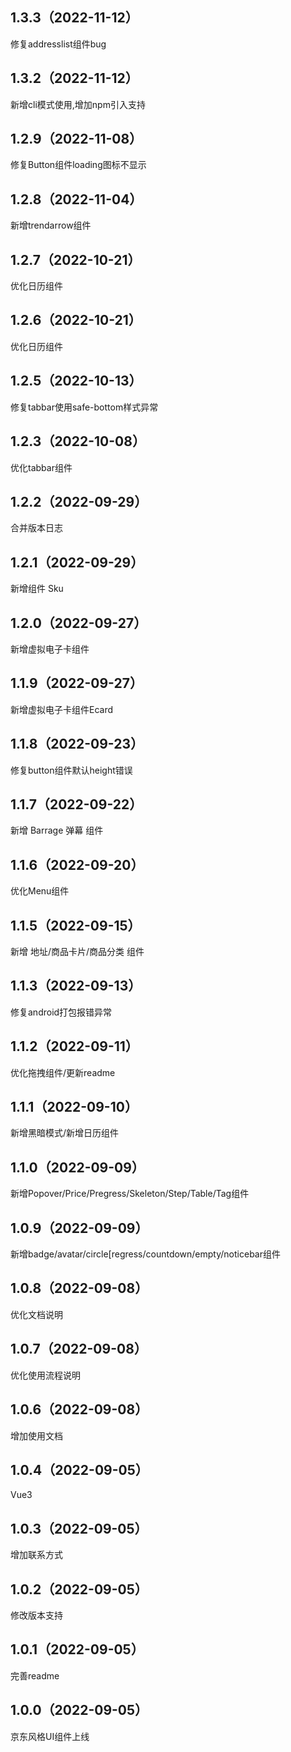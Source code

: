 ## 1.3.3（2022-11-12）
修复addresslist组件bug
## 1.3.2（2022-11-12）
新增cli模式使用,增加npm引入支持
## 1.2.9（2022-11-08）
修复Button组件loading图标不显示
## 1.2.8（2022-11-04）
新增trendarrow组件
## 1.2.7（2022-10-21）
优化日历组件
## 1.2.6（2022-10-21）
优化日历组件
## 1.2.5（2022-10-13）
修复tabbar使用safe-bottom样式异常
## 1.2.3（2022-10-08）
优化tabbar组件
## 1.2.2（2022-09-29）
合并版本日志
## 1.2.1（2022-09-29）
新增组件 Sku
## 1.2.0（2022-09-27）
新增虚拟电子卡组件
## 1.1.9（2022-09-27）
新增虚拟电子卡组件Ecard
## 1.1.8（2022-09-23）
修复button组件默认height错误
## 1.1.7（2022-09-22）
新增 Barrage 弹幕 组件
## 1.1.6（2022-09-20）
优化Menu组件
## 1.1.5（2022-09-15）
新增 地址/商品卡片/商品分类 组件
## 1.1.3（2022-09-13）
修复android打包报错异常
## 1.1.2（2022-09-11）
优化拖拽组件/更新readme
## 1.1.1（2022-09-10）
新增黑暗模式/新增日历组件
## 1.1.0（2022-09-09）
新增Popover/Price/Pregress/Skeleton/Step/Table/Tag组件
## 1.0.9（2022-09-09）
新增badge/avatar/circle[regress/countdown/empty/noticebar组件
## 1.0.8（2022-09-08）
优化文档说明
## 1.0.7（2022-09-08）
优化使用流程说明
## 1.0.6（2022-09-08）
增加使用文档
## 1.0.4（2022-09-05）
Vue3
## 1.0.3（2022-09-05）
增加联系方式
## 1.0.2（2022-09-05）
修改版本支持
## 1.0.1（2022-09-05）
完善readme
## 1.0.0（2022-09-05）
京东风格UI组件上线

